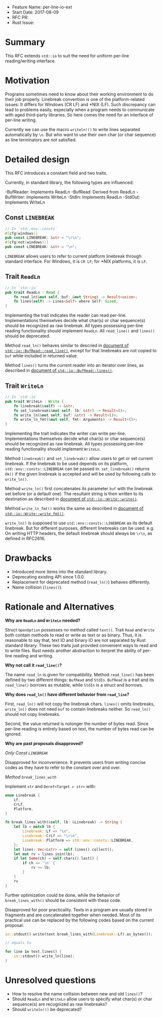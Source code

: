 - Feature Name: per-line-io-ext
- Start Date: 2017-08-09
- RFC PR:
- Rust Issue:

# Summary
[summary]: #summary

This RFC extends `std::io` to suit the need for uniform per-line reading/writing interface.

# Motivation
[motivation]: #motivation

Programs sometimes need to know about their working environment to do their job properly. Linebreak convention is one of the platform-related issues: It differs for Windows (CR LF) and \*NIX (LF). Such discrepancy can lead to problems easily, especially when a program needs to communicate with aged third-party libraries. So here comes the need for an interface of per-line writing.

Currently we can use the macro `writeln!()` to write lines separated automatically by `\n`. But who want to use their own char (or char sequence) as line terminators are not satisfied.

# Detailed design
[design]: #detailed-design

This RFC introduces a constant field and two traits.

Currently, in standard library, the following types are influenced:

-BufReader: Implements ReadLn
-BufRead: Derived from ReadLn
-BufWriter: Implements WriteLn
-StdIn: Implements ReadLn
-StdOut: Implements WriteLn

## Const `LINEBREAK`

```rust
// In `std::env::consts`
#[cfg(windows)]
pub const LINEBREAK: &str = "\r\n";
#[cfg(not(windows))]
pub const LINEBREAK: &str = "\n";
```

`LINEBREAK` allows users to refer to current platform linebreak through standard interface. For Windows, it is `CR LF`; for \*NIX platforms, it is `LF`.

## Trait `ReadLn`

```rust
// In `std::io`
pub trait ReadLn : Read {
    fn read_ln(&mut self, buf: &mut String) -> Result<usize>;
    fn lines(self) -> Lines<Self> where Self: Sized;
}
```

Implementing the trait indicates the reader can read per-line. Implementations themselves decide what char(s) or char sequence(s) should be recognized as raw linebreak. All types possessing per-line reading functionality should implement `ReadLn`. All `read_line()` and `lines()` should be deprecated.

Method `read_ln()` behaves similar to descried in [document of `std::io::BufRead::read_line()`](https://doc.rust-lang.org/std/io/trait.BufRead.html#method.read_line), except for that linebreaks are not copied to `buf` while included in returned value.

Method `lines()` turns the current reader into an iterator over lines, as described in [document of `std::io::BufRead::lines()`](https://doc.rust-lang.org/std/io/trait.BufRead.html#method.lines).

## Trait `WriteLn`

```rust
// In `std::io`
pub trait WriteLn : Write {
    fn linebreak(&self) -> &str;
    fn set_linebreak(&mut self, lb: &str) -> Result<()>;
    fn write_ln(&mut self, buf: &str) -> Result<()>;
    fn write_ln_fmt(&mut self, fmt: Arguments) -> Result<()>;
}
```

Implementing the trait indicates the writer can write per-line. Implementations themselves decide what char(s) or char sequence(s) should be recognized as raw linebreak. All types possessing per-line reading functionality should implement `WriteLn`.

Method `linebreak()` and `set_linebreak()` allow users to get or set current linebreak. If the linebreak to be used depends on its platform, `std::env::consts::LINEBREAK` can be passed in. `set_linebreak()` returns `Ok()` if the given linebreak is accepted and will be used by following calls to `write_ln()`.

Method `write_ln()` first concatenates its parameter `buf` with the linebreak set before (or a default one). The resultant string is then written to its destination as described in [document of `std::io::Write::write()`](https://doc.rust-lang.org/std/io/trait.Write.html#tymethod.write).

Method `write_ln_fmt()` works the same as described in [document of `std::io::Write::write_fmt()`](https://doc.rust-lang.org/std/io/trait.Write.html#method.write_fmt).

`write_ln()` is supposed to use `std::env::consts::LINEBREAK` as its default linebreak. But for different purposes, different linebreaks can be used. e.g. On writing HTTP headers, the default linebreak should always be `\r\n`, as defined in RFC2616.

# Drawbacks
[drawbacks]: #drawbacks

- Introduced more items into the standard library.
- Deprecating existing API since 1.0.0.
- Replacement for deprecated method (`read_ln()`) behaves differently.
- Name collision (`lines()`).

# Rationale and Alternatives
[alternatives]: #alternatives

**Why are `ReadLn` and `WriteLn` needed?**

Struct `OpenOption` possesses no method called `text()`. Trait `Read` and `Write` both contain methods to read or write as text or as binary. Thus, it is reasonable to say that,  text IO and binary IO are not separated by Rust standard library. These two traits just provided convenient ways to read and to write files. Rust needs another abstraction to iterpret the ability of per-line reading and writing.

**Why not call it `read_line()`?**

The name `read_ln` is given for compatibility. Method `read_line()` has been defined by two different things: `BufRead` and `StdIn`. `BufRead` is a trait and its `read_line()` borrows as mutable, while `StdIn` is a struct and borrows.

**Why does `read_ln()` have different behavior from `read_line`?**

First, `read_ln()` will not copy the linebreak chars. `lines()` omits linebreaks, `write_ln()` does not need `buf` to contain linebreaks neither. So `read_ln()` should not copy linebreaks.

Second, the value returned is nolonger the number of bytes read. Since per-line reading is entirely based on text, the number of bytes read can be ignored.

**Why are past proposals disapproved?**

_Only Const `LINEBREAK`_

Disapproved for inconvenience. It prevents users from writing concise codes as they have to refer to the constant over and over.

_Method `break_lines_with`_

Implement `str` and `Deref<Target = str>` with:

```rust
enum Linebreak {
    Lf,
    CrLf,
    Platform,
}

fn break_lines_with(&self, lb: &Linebreak) -> String {
    let lb = match lb {
        Linebreak::Lf => "\n",
        Linebreak::CrLf => "\r\n",
        Linebreak::Platform => std::env::consts::LINEBREAK,
    };
    let lines: Vec<&str> = self.lines().collect();
    let mut rv = lines.join(lb);
    if let Some(ch) = self.chars().last() {
        if ch == '\n' {
            rv += lb;
        }
    }
    rv
}
```

Further optimization could be done, while the behavior of `break_lines_with()` should be consistent with these code.

Disapproved for poor practicality. Texts in a program are usually stored in fragments and are concatenated together when needed. Most of its practical use can be replaced by the following codes based on the current proposal:

```rust
io::stdout().write(text.break_lines_with(Linebreak::Lf).as_bytes());

// equals to

for line in text.lines() {
    io::stdout().write_ln(line);
}
```

# Unresolved questions
[unresolved]: #unresolved-questions

- How to resolve the name collision between new and old `lines()`?
- Should `ReadLn` and `WriteLn` allow users to specify what char(s) or char sequence(s) are recognized as raw linebreaks?
- Should `writeln!()` be deprecated?

